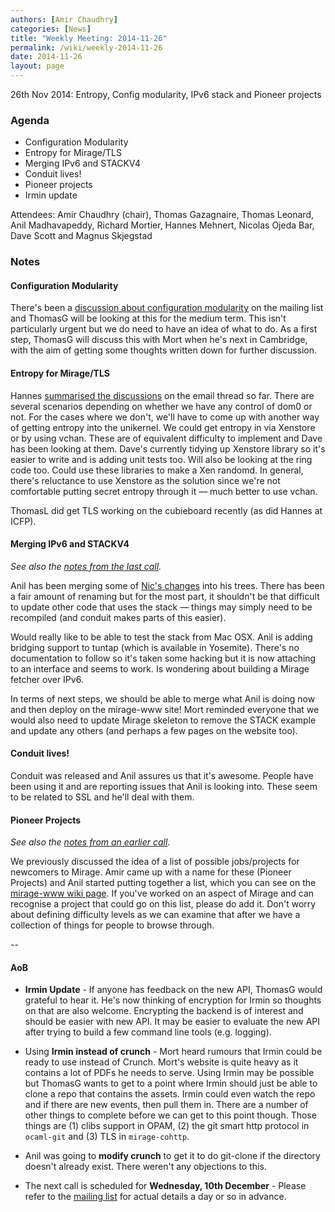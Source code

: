 ```yaml
---
authors: [Amir Chaudhry]
categories: [News]
title: "Weekly Meeting: 2014-11-26"
permalink: /wiki/weekly-2014-11-26
date: 2014-11-26
layout: page
---
```


26th Nov 2014: Entropy, Config modularity, IPv6 stack and Pioneer projects

### Agenda ###

- Configuration Modularity
- Entropy for Mirage/TLS
- Merging IPv6 and STACKV4
- Conduit lives!
- Pioneer projects
- Irmin update

Attendees: Amir Chaudhry (chair), Thomas Gazagnaire, Thomas Leonard,
Anil Madhavapeddy, Richard Mortier, Hannes Mehnert, Nicolas Ojeda Bar,
Dave Scott and Magnus Skjegstad


### Notes ###

#### Configuration Modularity ####

There's been a [discussion about configuration modularity][module-thread] on
the mailing list and ThomasG will be looking at this for the medium term. This
isn't particularly urgent but we do need to have an idea of what to do. As a
first step, ThomasG will discuss this with Mort when he's next in Cambridge,
with the aim of getting some thoughts written down for further discussion. 

[module-thread]: http://lists.xenproject.org/archives/html/mirageos-devel/2014-11/msg00094.html


#### Entropy for Mirage/TLS ####

Hannes [summarised the discussions][entropy-thread] on the email thread so far.
There are several scenarios depending on whether we have any control of dom0
or not. For the cases where we don't, we'll have to come up with another way
of getting entropy into the unikernel.  We could get entropy in via Xenstore
or by using vchan. These are of equivalent difficulty to implement and Dave
has been looking at them. Dave's currently tidying up Xenstore library so it's
easier to write and is adding unit tests too. Will also be looking at the ring
code too. Could use these libraries to make a Xen randomd. In general, there's
reluctance to use Xenstore as the solution since we're not comfortable putting
secret entropy through it — much better to use vchan. 

ThomasL did get TLS working on the cubieboard recently (as did Hannes at ICFP).

[entropy-thread]: http://lists.xenproject.org/archives/html/mirageos-devel/2014-11/msg00146.html

#### Merging IPv6 and STACKV4 ####

*See also the [notes from the last call][prev-ipv6].*

Anil has been merging some of [Nic's changes][ipv6-patch] into his trees.
There has been a fair amount of renaming but for the most part, it shouldn't
be that difficult to update other code that uses the stack — things may simply
need to be recompiled (and conduit makes parts of this easier).

Would really like to be able to test the stack from Mac OSX. Anil is adding
bridging support to tuntap (which is available in Yosemite). There's no
documentation to follow so it's taken some hacking but it is now attaching to
an interface and seems to work. Is wondering about building a Mirage fetcher
over IPv6.

In terms of next steps, we should be able to merge what Anil is doing now and
then deploy on the mirage-www site!  Mort reminded everyone that we would also
need to update Mirage skeleton to remove the STACK example and update any
others (and perhaps a few pages on the website too). 

[prev-ipv6]: http://openmirage.org/wiki/weekly-2014-11-12#IPv6patchset
[ipv6-patch]: https://github.com/mirage/mirage/pull/319

#### Conduit lives! ####

Conduit was released and Anil assures us that it's awesome. People have been
using it and are reporting issues that Anil is looking into. These seem to be
related to SSL and he'll deal with them.

#### Pioneer Projects ####

*See also the [notes from an earlier call][prev-junior].*

We previously discussed the idea of a list of possible jobs/projects for
newcomers to Mirage. Amir came up with a name for these (Pioneer Projects) and
Anil started putting together a list, which you can see on the
[mirage-www wiki page][pioneer]. If you've worked on an aspect of Mirage and
can recognise a project that could go on this list, please do add it. Don't
worry about defining difficulty levels as we can examine that after we have a
collection of things for people to browse through.

[prev-junior]: http://openmirage.org/wiki/weekly-2014-10-28#Miragetaskslistfornewcomers
[pioneer]: https://github.com/mirage/mirage-www/wiki/Pioneer-Projects

-- 

#### AoB ####

- **Irmin Update** - If anyone has feedback on the new API, ThomasG would
grateful to hear it. He's now thinking of encryption for Irmin so thoughts on
that are also welcome. Encrypting the backend is of interest and should be
easier with new API. It may be easier to evaluate the new API after trying to
build a few command line tools (e.g. logging).

- Using **Irmin instead of crunch** - Mort heard rumours that Irmin could be
ready to use instead of Crunch.  Mort's website is quite heavy as it contains
a lot of PDFs he needs to serve. Using Irmin may be possible but ThomasG wants
to get to a point where Irmin should just be able to clone a repo that
contains the assets. Irmin could even watch the repo and if there are new
events, then pull them in. There are a number of other things to complete
before we can get to this point though. Those things are (1) clibs support in
OPAM, (2) the git smart http protocol in `ocaml-git` and (3) TLS in
`mirage-cohttp`.

- Anil was going to **modify crunch** to get it to do git-clone if the
directory doesn't already exist. There weren't any objections to this.

- The next call is scheduled for **Wednesday, 10th December** - Please refer
to the [mailing list][mir-mail] for actual details a day or so in advance.

[mir-mail]: http://lists.xenproject.org/cgi-bin/mailman/listinfo/mirageos-devel
